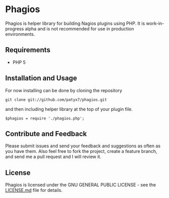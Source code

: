 Phagios
======

Phagios is helper library for building Nagios plugins using PHP.
It is work-in-progress alpha and is not recommended for use in production environments.

Requirements
------------

- PHP 5

Installation and Usage
------------

For now installing can be done by cloning the repository
```  
git clone git://github.com/patyx7/phagios.git
```
and then including helper library at the top of your plugin file.
```  
$phagios = require './phagios.php';
```

Contribute and Feedback
------------

Please submit issues and send your feedback and suggestions as often as you have them.
Also feel free to fork the project, create a feature branch, and send me a pull request and I will review it.

License
-------

Phagios is licensed under the GNU GENERAL PUBLIC LICENSE - see the [LICENSE.md](LICENSE.md) file for details.
